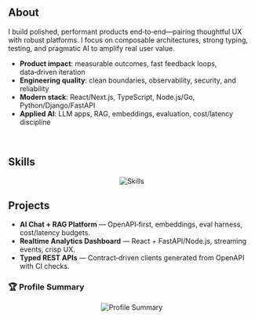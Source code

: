 <!-- Israel — Modern Professional GitHub Profile README -->

<div align="center">

<!-- Animated header (stable, ASCII-only, URL-encoded) -->
<img src="https://capsule-render.vercel.app/api?type=waving&color=0:22d3ee,50:a78bfa,100:f472b6&height=180&section=header&text=Israel%20-%20Senior%20Full-Stack%20%26%20AI%20Engineer&fontSize=28&animation=twinkling&fontColor=ffffff" alt="" />

<!-- Subheadline with reliable typing SVG (ASCII-only) -->
<img src="https://readme-typing-svg.demolab.com?font=Fira+Code&weight=600&size=16&duration=2200&pause=1200&center=true&vCenter=true&width=650&lines=Production-grade+apps%2C+robust+APIs%2C+and+applied+AI;React+%7C+Node.js+%7C+Python+%7C+Django+%7C+FastAPI+%7C+Go+%7C+Laravel;OpenAPI-first+%7C+LLMs+%7C+RAG+%7C+Observability" alt="" />


</div>



## About

I build polished, performant products end‑to‑end—pairing thoughtful UX with robust platforms. I focus on composable architectures, strong typing, testing, and pragmatic AI to amplify real user value.

- **Product impact**: measurable outcomes, fast feedback loops, data‑driven iteration
- **Engineering quality**: clean boundaries, observability, security, and reliability
- **Modern stack**: React/Next.js, TypeScript, Node.js/Go, Python/Django/FastAPI
- **Applied AI**: LLM apps, RAG, embeddings, evaluation, cost/latency discipline

<div align="center">
<img src="https://img.shields.io/badge/Design%20Thinking-f472b6?style=flat&logo=figma&logoColor=white" alt="" />
<img src="https://img.shields.io/badge/Platform%20Engineering-a78bfa?style=flat&logo=docker&logoColor=white" alt="" />
<img src="https://img.shields.io/badge/AI%20Systems-22d3ee?style=flat&logo=openai&logoColor=white" alt="" />
</div>



## Skills

<div align="center">

<img src="https://skillicons.dev/icons?i=react,nextjs,ts,nodejs,python,django,fastapi,go,laravel,graphql,redis,postgres,mysql,mongodb,docker,kubernetes,aws,azure,git,githubactions&perline=10" alt="Skills" />

</div>



## Projects

- <strong>AI Chat + RAG Platform</strong> — OpenAPI‑first, embeddings, eval harness, cost/latency budgets.
- <strong>Realtime Analytics Dashboard</strong> — React + FastAPI/Node.js, streaming events, crisp UX.
- <strong>Typed REST APIs</strong> — Contract‑driven clients generated from OpenAPI with CI checks.

### 🏆 Profile Summary

<div align="center">


<img src="https://github-profile-summary-cards.vercel.app/api/cards/profile-details?username=LLallouz&theme=tokyonight&background=0D1117&title_color=58A6FF&text_color=C9D1D9&icon_color=58A6FF&ring_color=58A6FF" alt="Profile Summary" />

</div><!-- Minimal, cohesive cards: compact languages + clean stats (no borders) -->
<img height="150" src="https://github-readme-stats.vercel.app/api/top-langs?
